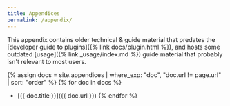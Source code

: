```yaml
---
title: Appendices
permalink: /appendix/
---
```


This appendix contains older technical & guide material that predates the
[developer guide to plugins]({% link docs/plugin.html %}), and hosts some
outdated [usage]({% link _usage/index.md %}) guide material that probably
isn't relevant to most users.

{% assign docs = site.appendices | where_exp: "doc", "doc.url != page.url" | sort: "order" %}
{% for doc in docs %}
  * [{{ doc.title }}]({{ doc.url }})
{% endfor %}
